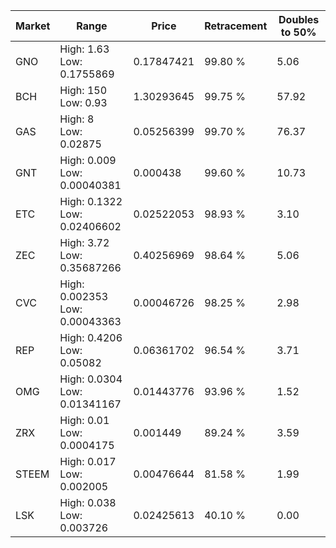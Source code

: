 | Market | Range | Price| Retracement | Doubles to 50% |
| --- | --- | --- | --- | --- |
| GNO | High: 1.63<br />Low: 0.1755869 | 0.17847421 | 99.80 % | 5.06 |
| BCH | High: 150<br />Low: 0.93 | 1.30293645 | 99.75 % | 57.92 |
| GAS | High: 8<br />Low: 0.02875 | 0.05256399 | 99.70 % | 76.37 |
| GNT | High: 0.009<br />Low: 0.00040381 | 0.000438 | 99.60 % | 10.73 |
| ETC | High: 0.1322<br />Low: 0.02406602 | 0.02522053 | 98.93 % | 3.10 |
| ZEC | High: 3.72<br />Low: 0.35687266 | 0.40256969 | 98.64 % | 5.06 |
| CVC | High: 0.002353<br />Low: 0.00043363 | 0.00046726 | 98.25 % | 2.98 |
| REP | High: 0.4206<br />Low: 0.05082 | 0.06361702 | 96.54 % | 3.71 |
| OMG | High: 0.0304<br />Low: 0.01341167 | 0.01443776 | 93.96 % | 1.52 |
| ZRX | High: 0.01<br />Low: 0.0004175 | 0.001449 | 89.24 % | 3.59 |
| STEEM | High: 0.017<br />Low: 0.002005 | 0.00476644 | 81.58 % | 1.99 |
| LSK | High: 0.038<br />Low: 0.003726 | 0.02425613 | 40.10 % | 0.00 |

